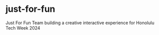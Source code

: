 # just-for-fun

Just For Fun Team building a creative interactive experience for Honolulu Tech Week 2024
